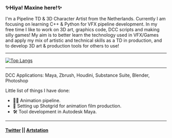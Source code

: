 ### ✨Hiya! Maxine here!✨

 I'm a Pipeline TD & 3D Character Artist from the Netherlands.
 Currently I am focusing on learning C++ & Python for VFX pipeline development.
 In my free time I like to work on 3D art, graphics code, DCC scripts and making silly games!
 My aim is to better learn the technology used in VFX/Games and apply my mix of artistic and technical skills as a TD in production, and to develop 3D art & production tools for others to use!

---

[![Top Langs](https://github-readme-stats.vercel.app/api/top-langs/?username=MaxineCodes&layout=compact&theme=omni)](https://github.com/anuraghazra/github-readme-stats)

---
 
 DCC Applications: Maya, Zbrush, Houdini, Substance Suite, Blender, Photoshop

Little list of things I have done:
- 🏃🏼 Animation pipeline.
- 📸 Setting up Shotgrid for animation film production.
- 🛠 Tool development in Autodesk Maya.

---

#### [Twitter](https://twitter.com/MaxineCodes) || [Artstation](https://www.artstation.com/maxine3d)
